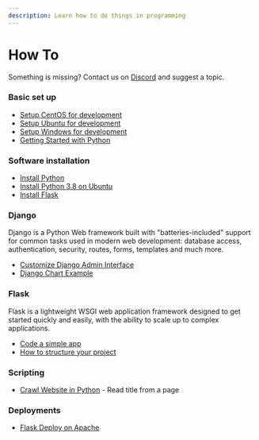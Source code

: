 ```yaml
---
description: Learn how to do things in programming
---
```


# How To

Something is missing? Contact us on [Discord](https://discord.gg/fZC6hup) and suggest a topic.

### Basic set up

* [Setup CentOS for development](setup-centos-for-development.md)
* [Setup Ubuntu for development](setup-ubuntu-for-development.md)
* [Setup Windows for development](setup-windows-for-development.md)
* [Getting Started with Python](getting-started-with-python.md)

### Software installation

* [Install Python](install-python.md)
* [Install Python 3.8 on Ubuntu](install-python38-ubuntu.md)
* [Install Flask](install-flask.md)

### Django

Django is a Python Web framework built with "batteries-included" support for common tasks used in modern web development: database access, authentication, security, routes, forms, templates and much more.

* [Customize Django Admin Interface](django-admin-customization.md)
* [Django Chart Example](django-chart-example.md)

### Flask

Flask is a lightweight WSGI web application framework designed to get started quickly and easily, with the ability to scale up to complex applications.

* [Code a simple app](flask-code-simple-app.md)
* [How to structure your project](flask-structure-your-project.md)

### Scripting

* [Crawl Website in Python](python-crawl-website.md) - Read title from a page

### Deployments

* [Flask Deploy on Apache](flask-apache-centos-virtualenv-minimal-configuration.md)

